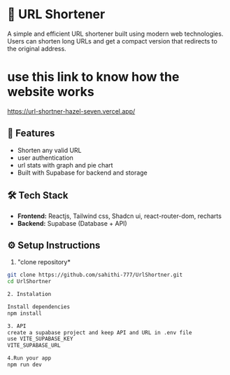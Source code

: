 # 🔗 URL Shortener

A simple and efficient URL shortener built using modern web technologies. Users can shorten long URLs and get a compact version that redirects to the original address.

# use this link to know how the website works
https://url-shortner-hazel-seven.vercel.app/

## 🚀 Features

- Shorten any valid URL
- user authentication
- url stats with graph and pie chart
- Built with Supabase for backend and storage

## 🛠️ Tech Stack

- **Frontend:** Reactjs, Tailwind css, Shadcn ui, react-router-dom, recharts
- **Backend:** Supabase (Database + API)

## ⚙️ Setup Instructions

1. "clone repository*

```bash
git clone https://github.com/sahithi-777/UrlShortner.git
cd UrlShortner

2. Instalation 

Install dependencies
npm install

3. API 
create a supabase project and keep API and URL in .env file
use VITE_SUPABASE_KEY
VITE_SUPABASE_URL

4.Run your app
npm run dev

